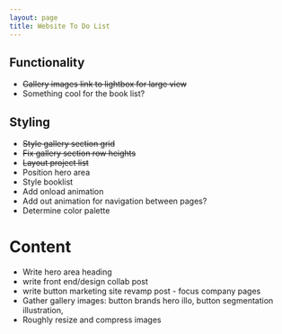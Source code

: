 ```yaml
---
layout: page
title: Website To Do List
---
```


## Functionality
* ~~Gallery images link to lightbox for large view~~
* Something cool for the book list?

## Styling
* ~~Style gallery section grid~~
* ~~Fix gallery section row heights~~
* ~~Layout project list~~
* Position hero area
* Style booklist
* Add onload animation
* Add out animation for navigation between pages?
* Determine color palette

# Content
* Write hero area heading
* write front end/design collab post
* write button marketing site revamp post - focus company pages
* Gather gallery images: button brands hero illo, button segmentation illustration, 
* Roughly resize and compress images